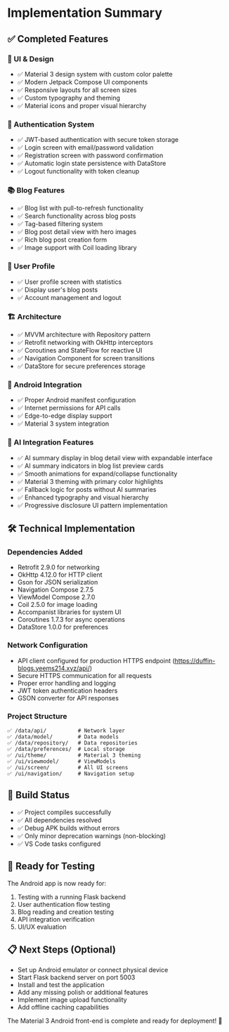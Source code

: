 # Implementation Summary

## ✅ Completed Features

### 🎨 UI & Design
- ✅ Material 3 design system with custom color palette
- ✅ Modern Jetpack Compose UI components
- ✅ Responsive layouts for all screen sizes
- ✅ Custom typography and theming
- ✅ Material icons and proper visual hierarchy

### 🔐 Authentication System
- ✅ JWT-based authentication with secure token storage
- ✅ Login screen with email/password validation
- ✅ Registration screen with password confirmation
- ✅ Automatic login state persistence with DataStore
- ✅ Logout functionality with token cleanup

### 📚 Blog Features
- ✅ Blog list with pull-to-refresh functionality
- ✅ Search functionality across blog posts
- ✅ Tag-based filtering system
- ✅ Blog post detail view with hero images
- ✅ Rich blog post creation form
- ✅ Image support with Coil loading library

### 👤 User Profile
- ✅ User profile screen with statistics
- ✅ Display user's blog posts
- ✅ Account management and logout

### 🏗️ Architecture
- ✅ MVVM architecture with Repository pattern
- ✅ Retrofit networking with OkHttp interceptors
- ✅ Coroutines and StateFlow for reactive UI
- ✅ Navigation Component for screen transitions
- ✅ DataStore for secure preferences storage

### 📱 Android Integration
- ✅ Proper Android manifest configuration
- ✅ Internet permissions for API calls
- ✅ Edge-to-edge display support
- ✅ Material 3 system integration

### 🤖 AI Integration Features
- ✅ AI summary display in blog detail view with expandable interface
- ✅ AI summary indicators in blog list preview cards
- ✅ Smooth animations for expand/collapse functionality
- ✅ Material 3 theming with primary color highlights
- ✅ Fallback logic for posts without AI summaries
- ✅ Enhanced typography and visual hierarchy
- ✅ Progressive disclosure UI pattern implementation

## 🛠️ Technical Implementation

### Dependencies Added
- Retrofit 2.9.0 for networking
- OkHttp 4.12.0 for HTTP client
- Gson for JSON serialization
- Navigation Compose 2.7.5
- ViewModel Compose 2.7.0
- Coil 2.5.0 for image loading
- Accompanist libraries for system UI
- Coroutines 1.7.3 for async operations
- DataStore 1.0.0 for preferences

### Network Configuration
- API client configured for production HTTPS endpoint (https://duffin-blogs.yeems214.xyz/api/)
- Secure HTTPS communication for all requests
- Proper error handling and logging
- JWT token authentication headers
- GSON converter for API responses

### Project Structure
```
✅ /data/api/          # Network layer
✅ /data/model/        # Data models  
✅ /data/repository/   # Data repositories
✅ /data/preferences/  # Local storage
✅ /ui/theme/          # Material 3 theming
✅ /ui/viewmodel/      # ViewModels
✅ /ui/screen/         # All UI screens
✅ /ui/navigation/     # Navigation setup
```

## 🎯 Build Status
- ✅ Project compiles successfully
- ✅ All dependencies resolved
- ✅ Debug APK builds without errors
- ✅ Only minor deprecation warnings (non-blocking)
- ✅ VS Code tasks configured

## 🔄 Ready for Testing
The Android app is now ready for:
1. Testing with a running Flask backend
2. User authentication flow testing
3. Blog reading and creation testing
4. API integration verification
5. UI/UX evaluation

## 📋 Next Steps (Optional)
- Set up Android emulator or connect physical device
- Start Flask backend server on port 5003
- Install and test the application
- Add any missing polish or additional features
- Implement image upload functionality
- Add offline caching capabilities

The Material 3 Android front-end is complete and ready for deployment! 🚀
